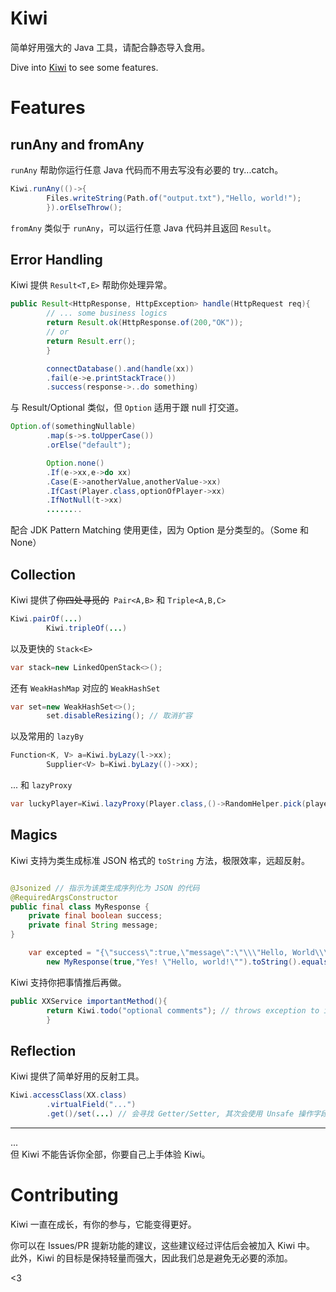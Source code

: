 # Kiwi

简单好用强大的 Java 工具，请配合静态导入食用。

Dive into [Kiwi](./src/main/java/org/inlambda/kiwi/Kiwi.java) to see some features.

# Features

## runAny and fromAny

`runAny` 帮助你运行任意 Java 代码而不用去写没有必要的 try...catch。

```java
Kiwi.runAny(()->{
        Files.writeString(Path.of("output.txt"),"Hello, world!");
        }).orElseThrow();
```

`fromAny` 类似于 `runAny`，可以运行任意 Java 代码并且返回 `Result`。

## Error Handling

Kiwi 提供 `Result<T,E>` 帮助你处理异常。

```java
public Result<HttpResponse, HttpException> handle(HttpRequest req){
        // ... some business logics
        return Result.ok(HttpResponse.of(200,"OK"));
        // or
        return Result.err();
        }

        connectDatabase().and(handle(xx))
        .fail(e->e.printStackTrace())
        .success(response->..do something)
```

与 Result/Optional 类似，但 `Option` 适用于跟 null 打交道。

```java
Option.of(somethingNullable)
        .map(s->s.toUpperCase())
        .orElse("default");

        Option.none()
        .If(e->xx,e->do xx)
        .Case(E->anotherValue,anotherValue->xx)
        .IfCast(Player.class,optionOfPlayer->xx)
        .IfNotNull(t->xx)
        ........
```

配合 JDK Pattern Matching 使用更佳，因为 Option 是分类型的。（Some 和 None）

## Collection

Kiwi 提供了~~你四处寻觅的~~` Pair<A,B>` 和 `Triple<A,B,C>`

```java
Kiwi.pairOf(...)
        Kiwi.tripleOf(...)
```

以及更快的 `Stack<E>`

```java
var stack=new LinkedOpenStack<>();
```

还有 `WeakHashMap` 对应的 `WeakHashSet`

```java
var set=new WeakHashSet<>();
        set.disableResizing(); // 取消扩容
```

以及常用的 `lazyBy`

```java
Function<K, V> a=Kiwi.byLazy(l->xx);
        Supplier<V> b=Kiwi.byLazy(()->xx);
```

... 和 `lazyProxy`

```java
var luckyPlayer=Kiwi.lazyProxy(Player.class,()->RandomHelper.pick(players))
```

## Magics

Kiwi 支持为类生成标准 JSON 格式的 `toString` 方法，极限效率，远超反射。

```java

@Jsonized // 指示为该类生成序列化为 JSON 的代码
@RequiredArgsConstructor
public final class MyResponse {
    private final boolean success;
    private final String message;
}

    var excepted = "{\"success\":true,\"message\":\"\\\"Hello, World\\\"\"}""; 
        new MyResponse(true,"Yes! \"Hello, world!\"").toString().equals(excepted);
```

Kiwi 支持你把事情推后再做。

```java
public XXService importantMethod(){
        return Kiwi.todo("optional comments"); // throws exception to interrupt this, better than returning a null. 
        }
```

## Reflection

Kiwi 提供了简单好用的反射工具。

```java
Kiwi.accessClass(XX.class)
        .virtualField("...")
        .get()/set(...) // 会寻找 Getter/Setter, 其次会使用 Unsafe 操作字段
```

---

...   
但 Kiwi 不能告诉你全部，你要自己上手体验 Kiwi。

# Contributing

Kiwi 一直在成长，有你的参与，它能变得更好。

你可以在 Issues/PR 提新功能的建议，这些建议经过评估后会被加入 Kiwi 中。  
此外，Kiwi 的目标是保持轻量而强大，因此我们总是避免无必要的添加。

<3